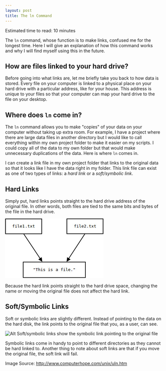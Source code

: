 ```yaml
---
layout: post
title: The ln Command
---
```


Estimated time to read: 10 minutes

The `ln` command, whose function is to make links, confused me for the longest
time. Here I will give an explanation of how this command works and why I will
find myself using this in the future.

## How are files linked to your hard drive?

Before going into what links are, let me briefly take you back to how data is
stored. Every file on your computer is linked to a physical place on your
hard drive with a particular address, like for your house. This address is
unique to your files so that your computer can map your hard drive to the file
on your desktop. 

## Where does `ln` come in?

The `ln` command allows you to make "copies" of your data on your computer
without taking up extra room. For example, I have a project where there are
large data files in another directory but I would like to call everything within
my own project folder to make it easier on my scripts. I could copy all of the
data to my own folder but that would make unnecessary duplications of the data.
Here is where `ln` comes in.

I can create a link file in my own project folder that links to the original
data so that it looks like I have the data right in my folder. This link file
can exist as one of two types of links: a *hard link* or a *soft/symbolic link*.

## Hard Links

Simply put, hard links points straight to the hard drive address of the original
file. In other words, both files are tied to the same bits and bytes of the file
in the hard drive.

![Alt Hard link shows two files pointing to the same address][hard link]

Because the hard link points straight to the hard drive space, changing the name
or moving the original file does not affect the hard link.

## Soft/Symbolic Links

Soft or symbolic links are slightly different. Instead of pointing to the data
on the hard disk, the link points to the original file that you, as a user, can
see.

![Alt Soft/symbolic links show the symbolic link pointing to the original
file][sym link]

Symbolic links come in handy to point to different directories as they cannot be
hard linked to. Another thing to note about soft links are that if you move the
original file, the soft link will fail.

Image Source: <http://www.computerhope.com/unix/uln.htm>

[hard link]: /assets/hard-link.jpg
[sym link]: /assets/symlink.jpg
